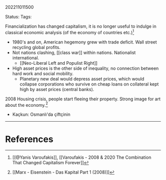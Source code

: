 202211011500

Status: 
Tags: 

Financialization has changed capitalism, it is no longer useful to indulge in classical economic analysis (of the economy of countries etc.)[^1]
- 1980's and on, American hegemony grew with trade deficit. Wall street recycling global profits.
- Not nations clashing, [[class war]] within nations. Nationalist international.
	- [[Neo-Liberal Left and Populist Right]]
- High asset prices is the other side of inequality, no connection between hard work and social mobility.
	- Planetary new deal would depress asset prices, which would collapse corporations who survive on cheap loans on collateral kept high by asset prices (central banks).

2008 Housing crisis, people start fleeing their property. Strong image for art about the economy.[^2]
- Kaçkun: Osmanlı'da çiftçinin 

---
# References

[^1]: [[@Yanis Varoufakis]], [[Varoufakis - 2008 & 2020 The Combination That Changed Capitalism Forever]]
[^2]: [[Marx - Eisenstein - Das Kapital Part 1 (2008)]]